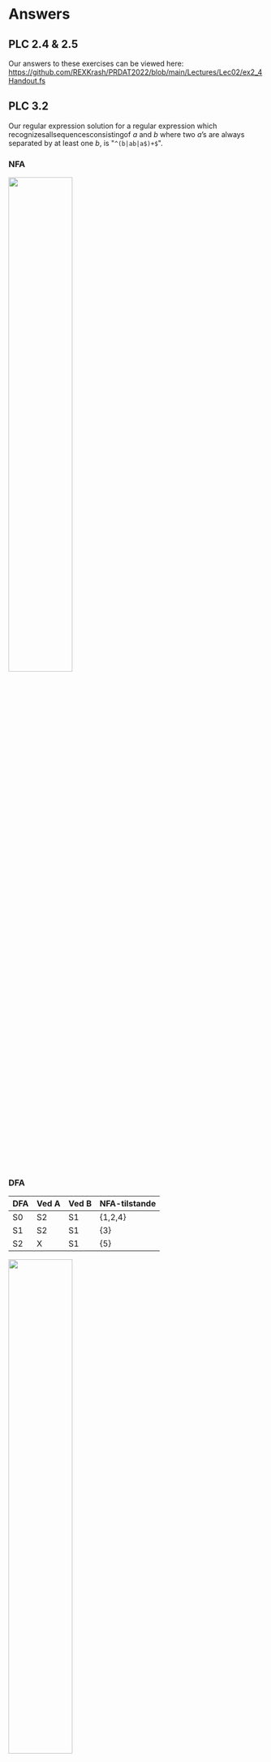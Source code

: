 # Answers

## PLC 2.4 & 2.5

Our answers to these exercises can be viewed here: https://github.com/REXKrash/PRDAT2022/blob/main/Lectures/Lec02/ex2_4Handout.fs

## PLC 3.2

Our regular expression solution for a regular expression which recognizesallsequencesconsistingof _a_ and _b_ where two _a_’s are always separated by at least one _b_, is "`^(b|ab|a$)+$`".


### NFA 
<img src="https://github.com/REXKrash/PRDAT2022/tree/main/Lectures/Lec02/images/PLC3_2/SFA.jpg" width="50%">


### DFA

| DFA | Ved A | Ved B | NFA-tilstande |
| --- | ----- | ----- | ------------- |
| S0  | S2    | S1    | {1,2,4}       |
| S1  | S2    | S1    | {3}           |
| S2  | X     | S1    | {5}           |

<img src="https://github.com/REXKrash/PRDAT2022/tree/main/Lectures/Lec02/images/PLC3_2/DFA.jpg" width="50%">


## BCD 2.1

Note: We were confused about the phrasing of the question, and asked a TA. For example, we ewre cofused whether "All number-strings that have the value 42." meant any number that had "42" in it, such as 1230420123, or if it is any number that equals 42, such as 0000042. We were told the former was the correct understandig, and have done the excercises in such a mannner.

### a)
`([0-9]*42[0-9]*)+`

### b)
`(?!(([0-9]*42[0-9]*)+))[0-9]+(?<!((42)))`



## BCD 2.2

### a)
To make a NFA, we have divided the regular expression into 3 parts (a*, a|b and aa): 
<img src="https://github.com/REXKrash/PRDAT2022/tree/main/Lectures/Lec02/images/BCD2_2/NFAv0.png" width="50%">

